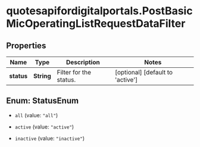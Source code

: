 # quotesapifordigitalportals.PostBasicMicOperatingListRequestDataFilter

## Properties

Name | Type | Description | Notes
------------ | ------------- | ------------- | -------------
**status** | **String** | Filter for the status. | [optional] [default to &#39;active&#39;]



## Enum: StatusEnum


* `all` (value: `"all"`)

* `active` (value: `"active"`)

* `inactive` (value: `"inactive"`)




